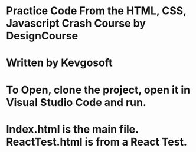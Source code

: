 # Practice Code From the HTML, CSS, Javascript Crash Course by DesignCourse
# Written by Kevgosoft
# To Open, clone the project, open it in Visual Studio Code and run.
# Index.html is the main file. ReactTest.html is from a React Test. 
